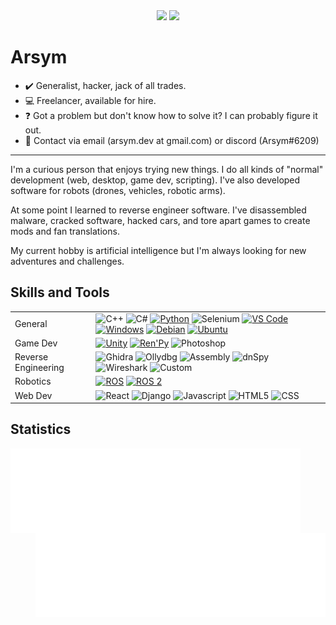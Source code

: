 
<div align="center">
  <a href="https://twitter.com/_Arsym"><img src="https://img.shields.io/badge/Twitter-1DA1F2?style=for-the-badge&logo=twitter&logoColor=white"></a>
  <a href="https://www.paypal.com/paypalme/trinititeteam"><img src="https://img.shields.io/badge/PayPal-00457C?style=for-the-badge&logo=paypal&logoColor=white"></a>
</div>

# Arsym
- ✔️ Generalist, hacker, jack of all trades.
- 💻 Freelancer, available for hire.
- ❓ Got a problem but don't know how to solve it? I can probably figure it out.
- 📨 Contact via email (arsym.dev at gmail.com) or discord (Arsym#6209)
----

I'm a curious person that enjoys trying new things. I do all kinds of "normal" development (web, desktop, game dev, scripting). I've also developed software for robots (drones, vehicles, robotic arms).

At some point I learned to reverse engineer software. I've disassembled malware, cracked software, hacked cars, and tore apart games to create mods and fan translations.

My current hobby is artificial intelligence but I'm always looking for new adventures and challenges.

## Skills and Tools
<table>
  <tbody>
    <tr>
      <td>General</td>
      <td>
        <img alt="C++" src="https://img.shields.io/badge/C%2B%2B-00599C?style=flat&logo=c%2B%2B&logoColor=white">
        <img alt="C#" src="https://img.shields.io/badge/C%23-239120?style=flat&logo=c-sharp&logoColor=white">
        <a href="https://www.python.org/"><img alt="Python" src="https://img.shields.io/badge/Python-3776AB?style=flat&logo=python&logoColor=white"></a>
        <img alt="Selenium" src="https://img.shields.io/badge/Selenium-43B02A?style=flat&logo=selenium&logoColor=white">
        <a href="https://code.visualstudio.com/"><img alt="VS Code" src="https://img.shields.io/badge/VS%20Code-3ca9f2.svg?style=flat&logo=visual-studio-code&logoColor=white"></a>
        <a href="https://insider.windows.com"><img alt="Windows" src="https://img.shields.io/badge/Windows-0078D6?style=flat&logo=windows&logoColor=white"></a>
        <a href="https://www.debian.org"><img alt="Debian" src="https://img.shields.io/badge/Debian-D70A53?style=flat&logo=debian&logoColor=white"></a>
        <a href="https://ubuntu.com"><img alt="Ubuntu" src="https://img.shields.io/badge/Ubuntu-E95420?style=flat&logo=ubuntu&logoColor=white"></a>
      </td>
    </tr>
    <tr>
      <td>Game Dev</td>
      <td>
        <a href="https://unity.com/"><img alt="Unity" src="https://img.shields.io/badge/Unity-626262?style=flat&logo=unity&logoColor=white"></a>
        <a href="https://www.renpy.org/"><img alt="Ren'Py" src="https://img.shields.io/badge/RenPy-f6e058?style=flat&logo=renpy&logoColor=a05e65"></a>
        <img alt="Photoshop" src="https://img.shields.io/badge/Photoshop-31A8FF?style=flat&logo=adobe-photoshop&logoColor=white">
      </td>
    </tr>
    <tr>
      <td>Reverse Engineering</td>
      <td>
        <img alt="Ghidra" src="https://img.shields.io/badge/Ghidra-e22726?style=flat">
        <img alt="Ollydbg" src="https://img.shields.io/badge/OllyDbg-fa0404?style=flat">
        <img alt="Assembly" src="https://img.shields.io/badge/Assembly-02456C?style=flat">
        <img alt="dnSpy" src="https://img.shields.io/badge/dnSpy-000?style=flat">
        <img alt="Wireshark" src="https://img.shields.io/badge/Wireshark-1679A7?style=flat&logo=wireshark&logoColor=white">
        <img alt="Custom" src="https://img.shields.io/badge/Custom Tools-444?style=flat">
      </td>
    </tr>
    <tr>
      <td>Robotics</td>
      <td>
        <a href="https://www.ros.org/"><img alt="ROS" src="https://img.shields.io/badge/ROS-22314E?style=flat&logo=ros&logoColor=white"></a>
        <a href="https://www.ros.org/"><img alt="ROS 2" src="https://img.shields.io/badge/ROS%202-22314E?style=flat&logo=ros&logoColor=white"></a>
      </td>
    </tr>
    <tr>
      <td>Web Dev</td>
      <td>
        <img alt="React" src="https://img.shields.io/badge/React-61DAFB?style=flat&logo=react&logoColor=black">
        <img alt="Django" src="https://img.shields.io/badge/Django-092E20?style=flat&logo=django&logoColor=white">
        <img alt="Javascript" src="https://img.shields.io/badge/JS-F7DF1E?style=flat&logo=javascript&logoColor=black">
        <img alt="HTML5" src="https://img.shields.io/badge/HTML5-E34F26?style=flat&logo=html5&logoColor=white">
        <img alt="CSS" src="https://img.shields.io/badge/CSS3-1572B6?style=flat&logo=css3&logoColor=white">
      </td>
    </tr>
  </tbody>
</table>

## Statistics

<img src="https://raw.githubusercontent.com/arsym-dev/github-stats/master/generated/overview.svg#gh-dark-mode-only" align="left" width="46%">
<img src="https://raw.githubusercontent.com/arsym-dev/github-stats/master/generated/overview.svg#gh-light-mode-only" align="left" width="46%">
<img src="https://raw.githubusercontent.com/arsym-dev/github-stats/master/generated/languages.svg#gh-dark-mode-only" align="right" width="46%">
<img src="https://raw.githubusercontent.com/arsym-dev/github-stats/master/generated/languages.svg#gh-light-mode-only" align="right" width="46%">
